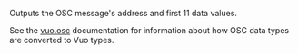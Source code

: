 Outputs the OSC message's address and first 11 data values.

See the [vuo.osc](vuo-nodeset://vuo.osc) documentation for information about how OSC data types are converted to Vuo types.

